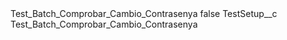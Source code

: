 <?xml version="1.0" encoding="UTF-8"?>
<CustomMetadata xmlns="http://soap.sforce.com/2006/04/metadata" xmlns:xsi="http://www.w3.org/2001/XMLSchema-instance" xmlns:xsd="http://www.w3.org/2001/XMLSchema">
    <label>Test_Batch_Comprobar_Cambio_Contrasenya</label>
    <protected>false</protected>
    <values>
        <field>TestSetup__c</field>
        <value xsi:type="xsd:string">Test_Batch_Comprobar_Cambio_Contrasenya</value>
    </values>
</CustomMetadata>
